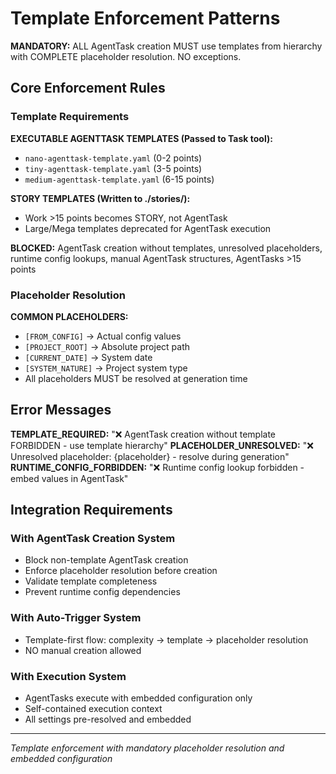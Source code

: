 # Template Enforcement Patterns

**MANDATORY:** ALL AgentTask creation MUST use templates from hierarchy with COMPLETE placeholder resolution. NO exceptions.

## Core Enforcement Rules

### Template Requirements
**EXECUTABLE AGENTTASK TEMPLATES (Passed to Task tool):**
- `nano-agenttask-template.yaml` (0-2 points)
- `tiny-agenttask-template.yaml` (3-5 points)
- `medium-agenttask-template.yaml` (6-15 points)

**STORY TEMPLATES (Written to ./stories/):**
- Work >15 points becomes STORY, not AgentTask
- Large/Mega templates deprecated for AgentTask execution

**BLOCKED:** AgentTask creation without templates, unresolved placeholders, runtime config lookups, manual AgentTask structures, AgentTasks >15 points

### Placeholder Resolution
**COMMON PLACEHOLDERS:**
- `[FROM_CONFIG]` → Actual config values
- `[PROJECT_ROOT]` → Absolute project path
- `[CURRENT_DATE]` → System date
- `[SYSTEM_NATURE]` → Project system type
- All placeholders MUST be resolved at generation time

## Error Messages

**TEMPLATE_REQUIRED:** "❌ AgentTask creation without template FORBIDDEN - use template hierarchy"
**PLACEHOLDER_UNRESOLVED:** "❌ Unresolved placeholder: {placeholder} - resolve during generation"
**RUNTIME_CONFIG_FORBIDDEN:** "❌ Runtime config lookup forbidden - embed values in AgentTask"

## Integration Requirements

### With AgentTask Creation System
- Block non-template AgentTask creation
- Enforce placeholder resolution before creation
- Validate template completeness
- Prevent runtime config dependencies

### With Auto-Trigger System  
- Template-first flow: complexity → template → placeholder resolution
- NO manual creation allowed

### With Execution System
- AgentTasks execute with embedded configuration only
- Self-contained execution context
- All settings pre-resolved and embedded

---
*Template enforcement with mandatory placeholder resolution and embedded configuration*